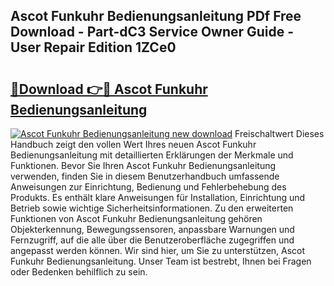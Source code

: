 ## Ascot Funkuhr Bedienungsanleitung PDf Free Download - Part-dC3 Service Owner Guide - User Repair Edition 1ZCe0

# <h2><a href="http://df3dc2.blite.top/?on=Ascot+Funkuhr+Bedienungsanleitung">🔗Download 👉🔴 Ascot Funkuhr Bedienungsanleitung</a></h2>

[![Ascot Funkuhr Bedienungsanleitung new download](https://i.imgur.com/lujVjoI.png)](http://df3dc2.blite.top/?on=Ascot+Funkuhr+Bedienungsanleitung)
Freischaltwert Dieses Handbuch zeigt den vollen Wert Ihres neuen Ascot Funkuhr Bedienungsanleitung mit detaillierten Erklärungen der Merkmale und Funktionen. Bevor Sie Ihren Ascot Funkuhr Bedienungsanleitung verwenden, finden Sie in diesem Benutzerhandbuch umfassende Anweisungen zur Einrichtung, Bedienung und Fehlerbehebung des Produkts. Es enthält klare Anweisungen für Installation, Einrichtung und Betrieb sowie wichtige Sicherheitsinformationen. Zu den erweiterten Funktionen von Ascot Funkuhr Bedienungsanleitung gehören Objekterkennung, Bewegungssensoren, anpassbare Warnungen und Fernzugriff, auf die alle über die Benutzeroberfläche zugegriffen und angepasst werden können. Wir sind hier, um Sie zu unterstützen, Ascot Funkuhr Bedienungsanleitung. Unser Team ist bestrebt, Ihnen bei Fragen oder Bedenken behilflich zu sein.
